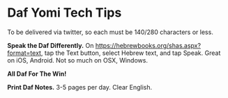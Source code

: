 # Daf Yomi Tech Tips

To be delivered via twitter, so each must be 140/280 characters or less.

**Speak the Daf Differently.**
On https://hebrewbooks.org/shas.aspx?format=text, tap the Text button, select Hebrew text, and tap Speak. 
Great on iOS, Android. Not so much on OSX, Windows.

**All Daf For The Win!**

**Print Daf Notes.**
3-5 pages per day. Clear English.
